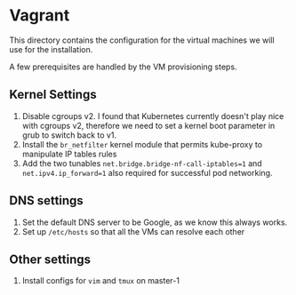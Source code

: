# Vagrant

This directory contains the configuration for the virtual machines we will use for the installation.

A few prerequisites are handled by the VM provisioning steps.

## Kernel Settings

1. Disable cgroups v2. I found that Kubernetes currently doesn't play nice with cgroups v2,
therefore we need to set a kernel boot parameter in grub to switch back to v1.
2. Install the `br_netfilter` kernel module that permits kube-proxy to manipulate IP tables rules
3. Add the two tunables `net.bridge.bridge-nf-call-iptables=1` and `net.ipv4.ip_forward=1`
also required for successful pod networking.

## DNS settings

1. Set the default DNS server to be Google, as we know this always works.
1. Set up `/etc/hosts` so that all the VMs can resolve each other

## Other settings

1. Install configs for `vim` and `tmux` on master-1
